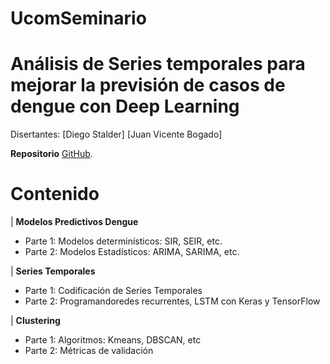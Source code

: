 # UcomSeminario
#  Análisis de Series temporales para mejorar la previsión de casos de dengue con Deep Learning
Disertantes:
[Diego Stalder]
[Juan Vicente Bogado]

**Repositorio** [GitHub](https://github.com/diegostaPy/UcomSeminario).



# Contenido

| **Modelos Predictivos Dengue**<ul><li>Parte 1: Modelos determinísticos: SIR, SEIR, etc.<li>Parte 2: Modelos Estadísticos: ARIMA, SARIMA, etc. </ul>
| **Series Temporales**<ul><li>Parte 1: Codificación de Series Temporales <li>Parte 2: Programandoredes recurrentes, LSTM con Keras y TensorFlow</ul>
| **Clustering**<ul><li>Parte 1: Algoritmos: Kmeans, DBSCAN, etc<li>Parte 2: Métricas de validación

</ul>



